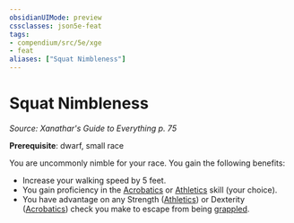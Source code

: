 ```yaml
---
obsidianUIMode: preview
cssclasses: json5e-feat
tags:
- compendium/src/5e/xge
- feat
aliases: ["Squat Nimbleness"]
---
```

# Squat Nimbleness
*Source: Xanathar's Guide to Everything p. 75*  

**Prerequisite**: dwarf, small race

You are uncommonly nimble for your race. You gain the following benefits:

- Increase your walking speed by 5 feet.  
- You gain proficiency in the [Acrobatics](../../5e-rules/skills.md##Acrobatics) or [Athletics](../../5e-rules/skills.md##Athletics) skill (your choice).  
- You have advantage on any Strength ([Athletics](../../5e-rules/skills.md.md##Athletics)) or Dexterity ([Acrobatics](../../5e-rules/skills.md.md##Acrobatics)) check you make to escape from being [grappled](../../5e-rules/conditions.md##grappled).